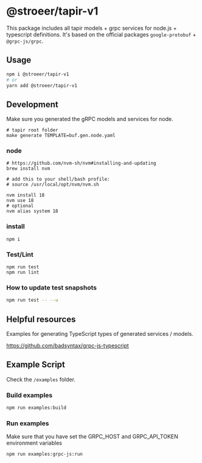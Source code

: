 # @stroeer/tapir-v1

This package includes all tapir models + grpc services for node.js + typescript definitions.
It's based on the official packages `google-protobuf` + `@grpc-js/grpc`.

## Usage

```bash
npm i @stroeer/tapir-v1
# or
yarn add @stroeer/tapir-v1
```

## Development

Make sure you generated the gRPC models and services for node.

```shell
# tapir root folder
make generate TEMPLATE=buf.gen.node.yaml
```

### node

```shell
# https://github.com/nvm-sh/nvm#installing-and-updating
brew install nvm

# add this to your shell/bash profile:
# source /usr/local/opt/nvm/nvm.sh

nvm install 18
nvm use 18
# optional
nvm alias system 18
```

### install

```shell
npm i
```

### Test/Lint

```shell
npm run test
npm run lint
```

### How to update test snapshots

```bash
npm run test -- --u
```

## Helpful resources

Examples for generating TypeScript types of generated services / models.

https://github.com/badsyntax/grpc-js-typescript

## Example Script

Check the `/examples` folder.

### Build examples

```bash
npm run examples:build
```

### Run examples

Make sure that you have set the GRPC_HOST and GRPC_API_TOKEN environment variables

```bash
npm run examples:grpc-js:run
```
